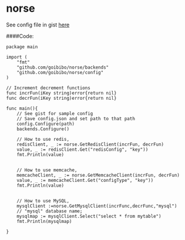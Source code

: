 # norse

See config file in gist [here](https://gist.github.com/pranjal5215/cb8977317023f0f2ba40)

####Code:

	package main

	import (
		"fmt"
		"github.com/goibibo/norse/backends"
		"github.com/goibibo/norse/config"
	)

	// Increment decrement functions
	func incrFun(iKey string)error{return nil}
	func decrFun(iKey string)error{return nil}

	func main(){
		// See gist for sample config
		// Save config.json and set path to that path
		config.Configure(path)
		backends.Configure()

		// How to use redis,
		redisClient, _ := norse.GetRedisClient(incrFun, decrFun)
		value, _ := redisClient.Get("redisConfig", "key"))
		fmt.Println(value)


		// How to use memcache,
		memcacheClient, _ := norse.GetMemcacheClient(incrFun, decrFun)
		value, _ := memcacheClient.Get("configType", "key"))
		fmt.Println(value)


		// How to use MySQL,
		mysqlClient :=norse.GetMysqlClient(incrFunc,decrFunc,"mysql")
		// "mysql" database name;
		mysqlmap := mysqlClient.Select("select * from mytable")	
		fmt.Println(mysqlmap)

	}
